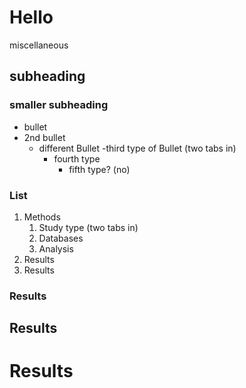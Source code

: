 # Hello
miscellaneous 
## subheading
### smaller subheading
- bullet
- 2nd bullet
  - different Bullet
    -third type of Bullet (two tabs in)
      - fourth type
        - fifth type? (no)
        
### List
1. Methods     
    1. Study type (two tabs in)
    1. Databases
    1. Analysis
1. Results
 1. Results
### Results
## Results
# Results
